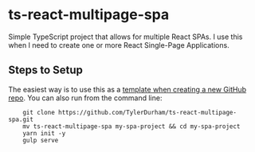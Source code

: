 # ts-react-multipage-spa

Simple TypeScript project that allows for multiple React SPAs. I use this when I need to create one or more React Single-Page Applications.

## Steps to Setup

The easiest way is to use this as a [template when creating a new GitHub repo](https://github.com/TylerDurham/ts-react-multipage-spa/generate). You can also run from the command line:

```
    git clone https://github.com/TylerDurham/ts-react-multipage-spa.git
    mv ts-react-multipage-spa my-spa-project && cd my-spa-project
    yarn init -y
    gulp serve
```
